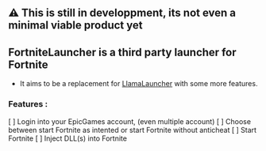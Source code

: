 ## ⚠️ This is still in developpment, its not even a minimal viable product yet

## FortniteLauncher is a third party launcher for Fortnite

- It aims to be a replacement for [LlamaLauncher](https://github.com/haashemi/LlamaLauncher) with some more features.

### Features :

[ ] Login into your EpicGames account, (even multiple account)
[ ] Choose between start Fortnite as intented or start Fortnite without anticheat
[ ] Start Fortnite
[ ] Inject DLL(s) into Fortnite